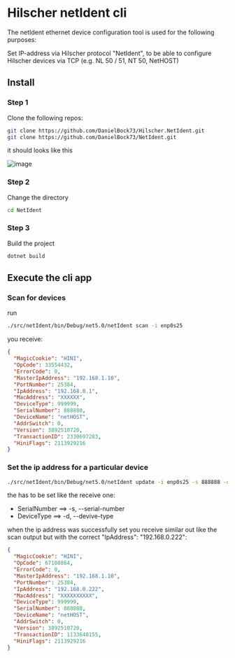 # Hilscher netIdent cli

The netIdent ethernet device configuration tool is used for the following purposes:

Set IP-address via Hilscher protocol "NetIdent", to be able to configure Hilscher devices via TCP (e.g. NL 50 / 51, NT 50, NetHOST)

## Install

### Step 1

Clone the following repos:

```bash
git clone https://github.com/DanielBock73/Hilscher.NetIdent.git
git clone https://github.com/DanielBock73/NetIdent.git
```

it should looks like this

![image](https://user-images.githubusercontent.com/8033405/126030024-4d507b0d-8a8b-4e47-aeb0-0e37c65bf2c9.png)


### Step 2

Change the directory

```bash
cd NetIdent
```

### Step 3

Build the project 

```bash
dotnet build
```

## Execute the cli app

### Scan for devices

run 

```bash
./src/netIdent/bin/Debug/net5.0/netIdent scan -i enp0s25 
```

you receive:

```json
{
  "MagicCookie": "HINI",
  "OpCode": 33554432,
  "ErrorCode": 0,
  "MasterIpAddress": "192.168.1.10",
  "PortNumber": 25384,
  "IpAddress": "192.168.0.1",
  "MacAddress": "XXXXXX",
  "DeviceType": 999999,
  "SerialNumber": 888888,
  "DeviceName": "netHOST",
  "AddrSwitch": 0,
  "Version": 3892510720,
  "TransactionID": 2330697283,
  "HiniFlags": 2113929216
}
```

### Set the ip address for a particular device


```bash
./src/netIdent/bin/Debug/net5.0/netIdent update -i enp0s25 -s 888888 -d 999999 192.168.1.222
```

the has to be set like the receive one:

+ SerialNumber ==> -s, --serial-number 
+ DeviceType ==> -d, --devive-type 

when the ip address was successfully set you receive similar out like the scan output but with the correct "IpAddress": "192.168.0.222":

```json
{
  "MagicCookie": "HINI",
  "OpCode": 67108864,
  "ErrorCode": 0,
  "MasterIpAddress": "192.168.1.10",
  "PortNumber": 25384,
  "IpAddress": "192.168.0.222",
  "MacAddress": "XXXXXXXXXX",
  "DeviceType": 999999,
  "SerialNumber": 888888,
  "DeviceName": "netHOST",
  "AddrSwitch": 0,
  "Version": 3892510720,
  "TransactionID": 1133640155,
  "HiniFlags": 2113929216
}
```
